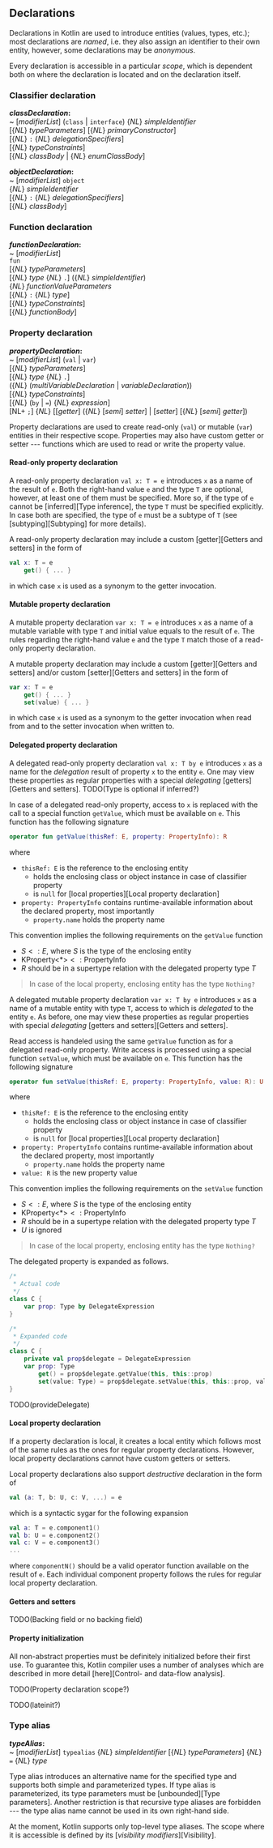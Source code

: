 ## Declarations

Declarations in Kotlin are used to introduce entities (values, types, etc.); most declarations are *named*, i.e. they also assign an identifier to their own entity, however, some declarations may be *anonymous*.

Every declaration is accessible in a particular *scope*, which is dependent both on where the declaration is located and on the declaration itself.

### Classifier declaration

**_classDeclaration_:**  
  ~  [_modifierList_] (`class` | `interface`) {_NL_} _simpleIdentifier_   
      [{_NL_} _typeParameters_] [{_NL_} _primaryConstructor_]   
      [{_NL_} `:` {_NL_} _delegationSpecifiers_]   
      [{_NL_} _typeConstraints_]   
      [{_NL_} _classBody_ | {_NL_} _enumClassBody_]   

**_objectDeclaration_:**  
  ~  [_modifierList_] `object`   
      {_NL_} _simpleIdentifier_   
      [{_NL_} `:` {_NL_} _delegationSpecifiers_]   
      [{_NL_} _classBody_]   

### Function declaration

**_functionDeclaration_:**  
  ~  [_modifierList_]   
    `fun`   
    [{_NL_} _typeParameters_]   
    [{_NL_} _type_ {_NL_} `.`]
    ({_NL_} _simpleIdentifier_)   
    {_NL_} _functionValueParameters_   
    [{_NL_} `:` {_NL_} _type_]   
    [{_NL_} _typeConstraints_]   
    [{_NL_} _functionBody_]   

### Property declaration

**_propertyDeclaration_:**  
  ~  [_modifierList_] (`val` | `var`)   
      [{_NL_} _typeParameters_]   
      [{_NL_} _type_ {_NL_} `.`]   
      ({_NL_} (_multiVariableDeclaration_ | _variableDeclaration_))   
      [{_NL_} _typeConstraints_]   
      [{_NL_} (`by` | `=`) {_NL_} _expression_]   
      [NL+ `;`] {_NL_} [[_getter_] ({_NL_} [_semi_] _setter_] | [_setter_] [{_NL_} [_semi_] _getter_])   

Property declarations are used to create read-only (`val`) or mutable (`var`) entities in their respective scope. Properties may also have custom getter or setter --- functions which are used to read or write the property value.

#### Read-only property declaration

A read-only property declaration `val x: T = e` introduces `x` as a name of the result of `e`. Both the right-hand value `e` and the type `T` are optional, however, at least one of them must be specified. More so, if the type of `e` cannot be [inferred][Type inference], the type `T` must be specified explicitly. In case both are specified, the type of `e` must be a subtype of `T` (see [subtyping][Subtyping] for more details).

A read-only property declaration may include a custom [getter][Getters and setters] in the form of

```kotlin
val x: T = e
    get() { ... }
```

in which case `x` is used as a synonym to the getter invocation.

#### Mutable property declaration

A mutable property declaration `var x: T = e` introduces `x` as a name of a mutable variable with type `T` and initial value equals to the result of `e`. The rules regarding the right-hand value `e` and the type `T` match those of a read-only property declaration.

A mutable property declaration may include a custom [getter][Getters and setters] and/or custom [setter][Getters and setters] in the form of

```kotlin
var x: T = e
    get() { ... }
    set(value) { ... }
```

in which case `x` is used as a synonym to the getter invocation when read from and to the setter invocation when written to.

#### Delegated property declaration

A delegated read-only property declaration `val x: T by e` introduces `x` as a name for the *delegation* result of property `x` to the entity `e`. One may view these properties as regular properties with a special *delegating* [getters][Getters and setters]. TODO(Type is optional if inferred?)

In case of a delegated read-only property, access to `x` is replaced with the call to a special function `getValue`, which must be available on `e`. This function has the following signature

```kotlin
operator fun getValue(thisRef: E, property: PropertyInfo): R
```

where

* `thisRef: E` is the reference to the enclosing entity
    - holds the enclosing class or object instance in case of classifier property
    - is `null` for [local properties][Local property declaration]
* `property: PropertyInfo` contains runtime-available information about the declared property, most importantly
    - `property.name` holds the property name

This convention implies the following requirements on the `getValue` function

* $S <: E$, where $S$ is the type of the enclosing entity
* $\text{KProperty<*>} <: \text{PropertyInfo}$
* $R$ should be in a supertype relation with the delegated property type $T$

> In case of the local property, enclosing entity has the type `Nothing?`

A delegated mutable property declaration `var x: T by e` introduces `x` as a name of a mutable entity with type `T`, access to which is *delegated* to the entity `e`. As before, one may view these properties as regular properties with special *delegating* [getters and setters][Getters and setters].

Read access is handeled using the same `getValue` function as for a delegated read-only property. Write access is processed using a special function `setValue`, which must be available on `e`. This function has the following signature

```kotlin
operator fun setValue(thisRef: E, property: PropertyInfo, value: R): U
```

where

* `thisRef: E` is the reference to the enclosing entity
    - holds the enclosing class or object instance in case of classifier property
    - is `null` for [local properties][Local property declaration]
* `property: PropertyInfo` contains runtime-available information about the declared property, most importantly
    - `property.name` holds the property name
* `value: R` is the new property value

This convention implies the following requirements on the `setValue` function

* $S <: E$, where $S$ is the type of the enclosing entity
* $\text{KProperty<*>} <: \text{PropertyInfo}$
* $R$ should be in a supertype relation with the delegated property type $T$
* $U$ is ignored

> In case of the local property, enclosing entity has the type `Nothing?`

The delegated property is expanded as follows.

```kotlin
/*
 * Actual code
 */
class C {
    var prop: Type by DelegateExpression
}

/*
 * Expanded code
 */
class C {
    private val prop$delegate = DelegateExpression
    var prop: Type
        get() = prop$delegate.getValue(this, this::prop)
        set(value: Type) = prop$delegate.setValue(this, this::prop, value)
}
```

TODO(provideDelegate)

#### Local property declaration

If a property declaration is local, it creates a local entity which follows most of the same rules as the ones for regular property declarations. However, local property declarations cannot have custom getters or setters.

Local property declarations also support *destructive* declaration in the form of

```kotlin
val (a: T, b: U, c: V, ...) = e
```

which is a syntactic sygar for the following expansion

```kotlin
val a: T = e.component1()
val b: U = e.component2()
val c: V = e.component3()
...
```

where `componentN()` should be a valid operator function available on the result of `e`. Each individual component property follows the rules for regular local property declaration.

#### Getters and setters

TODO(Backing field or no backing field)

#### Property initialization

All non-abstract properties must be definitely initialized before their first use. To guarantee this, Kotlin compiler uses a number of analyses which are described in more detail [here][Control- and data-flow analysis].

TODO(Property declaration scope?)

TODO(lateinit?)

### Type alias

**_typeAlias_:**  
  ~  [_modifierList_] `typealias` {_NL_} _simpleIdentifier_ [{_NL_} _typeParameters_] {_NL_} `=` {_NL_} _type_   

Type alias introduces an alternative name for the specified type and supports both simple and parameterized types. If type alias is parameterized, its type parameters must be [unbounded][Type parameters]. Another restriction is that recursive type aliases are forbidden --- the type alias name cannot be used in its own right-hand side.

At the moment, Kotlin supports only top-level type aliases. The scope where it is accessible is defined by its [*visibility modifiers*][Visibility].
